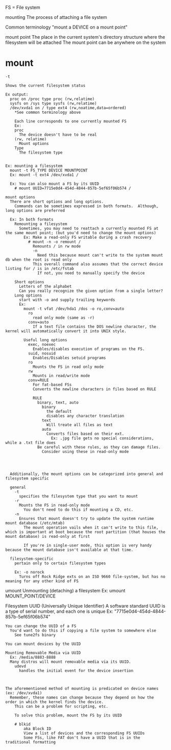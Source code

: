 FS = File system

mounting
  The process of attaching a file system

  Common terminology
    "mount a DEVICE on a mount point"

  mount point
    The place in the current system's directory structure where the filesystem will be attached
      The mount point can be anywhere on the system

  # mount
    -t 

    Shows the current filesystem status

    Ex output:
      proc on /proc type proc (rw,relatime)
      sysfs on /sys type sysfs (rw,relatime)
      /dev/xvda1 on / type ext4 (rw,noatime,data=ordered)
        *See common terminology above

        Each line corresponds to one currently mounted FS
        Ex:
        proc
          The device doesn't have to be real
        (rw, relatime)
          Mount options
        Type
          The filesystem type


    Ex: mounting a filesystem
      mount -t FS_TYPE DEVICE MOUNTPOINT
      Ex: mount -t ext4 /dev/xvda1 /

      Ex: You can also mount a FS by its UUID
        # mount UUID=7715e0d4-454d-4844-857b-5ef65f06b574 /

    mount options
      There are short options and long options.  
        Commands can be sometimes expressed in both formats.  Although, long options are preferred

      Ex: In both formats
        Remounting a filesystem
          Sometimes, you may need to reattach a currently mounted FS at the same mount point; (but you'd need to change the mount options)
            Ex: Make a read-only FS writable during a crash recovery
              # mount -n -o remount /
                Remounts / in rw mode
                -n
                  Need this because mount can't write to the system mount db when the root is read only
                This overall command also assumes that the correct device listing for / is in /etc/fstab
                  If not, you need to manually specify the device

        Short options
          Letters of the alphabet
          Can you really recognize the given option from a single letter?
        Long options
          start with -o and supply trailing keywords
          Ex:
            mount -t vfat /dev/hda1 /dos -o ro,conv=auto
              ro
                read only mode (same as -r)
              conv=auto
                If a text file contains the DOS newline character, the kernel will automatically convert it into UNIX style.
            
            Useful long options
              exec, noexec
                Enables/disables execution of programs on the FS.
              suid, nosuid
                Enables/Disables setuid programs
              ro
                Mounts the FS in read only mode
              rw
                Mounts in read/write mode
              conv=RULE
                For fat-based FSs
                Converts the newline characters in files based on RULE

                RULE
                  binary, text, auto
                    binary
                      the default
                      disables any character translation
                    text
                      Will treate all files as text
                    auto
                      Converts files based on their ext.
                        Ex: .jpg file gets no special considerations, while a .txt file does
                  Be careful with these rules, as they can damage files.
                    Consider using these in read-only mode




      Additionally, the mount options can be categorized into general and filesystem specific
      
      general
        -t
          specifies the filesystem type that you want to mount
        -r
          Mounts the FS in read-only mode
            You don't need to do this if mounting a CD, etc.
        -n
          Ensures that mount doesn't try to update the system runtime mount database (/etc/mtab)
            The mount operation vails when it can't write to this file, which is important at boot because the root partition (that houses the mount database) is read-only at first

            If you're in single-user mode, this option is very handy because the mount database isn't available at that time.

      filesystem-specific
        pertain only to certain filesystem types

        Ex: -o norock
          Turns off Rock Ridge exts on an ISO 9660 file-system, but has no meaning for any other kind of FS


  umount
    Unmounting (detaching) a filesystem
    Ex: umount MOUNT_POINT/DEVICE


  Filesystem UUID (Universally Unique Identifier)
    A software standard
    UUID is a type of serial number, and each one is unique
      Ex: "7715e0d4-454d-4844-857b-5ef65f06b574"

    You can change the UUID of a FS
      You'd want to do this if copying a file system to somewhere else
        See tune2fs binary

    You can mount devices by the UUID

    Mounting Removable Media via UUID
      Ex: /media/8883-8888
      Many distros will mount removable media via its UUID.
        udevd
          handles the initial event for the device insertion



    The aforementioned method of mounting is predicated on device names (ex: /dev/xvda1)
      Remember, these names can change because they depend on how the order in which the kernel finds the device.
        This can be a problem for scripting, etc.

        To solve this problem, mount the FS by its UUID

        # blkid 
            aka Block ID
            View a list of devices and the corresponding FS UUIDs
            Some FSs, like FAT don't have a UUID that is in the traditional formatting






